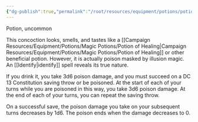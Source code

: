 ```yaml
---
{"dg-publish":true,"permalink":"/root/resources/equipment/potions/potion-of-poison/"}
---
```


Potion, uncommon 

This concoction looks, smells, and tastes like a [[Campaign Resources/Equipment/Potions/Magic Potions/Potion of Healing\|Campaign Resources/Equipment/Potions/Magic Potions/Potion of Healing]] or other beneficial potion. However, it is actually poison masked by illusion magic. An [[Identify\|identify]] spell reveals its true nature. 

If you drink it, you take 3d6 poison damage, and you must succeed on a DC 13 Constitution saving throw or be poisoned. At the start of each of your turns while you are poisoned in this way, you take 3d6 poison damage. At the end of each of your turns, you can repeat the saving throw. 

On a successful save, the poison damage you take on your subsequent turns decreases by 1d6. The poison ends when the damage decreases to 0.